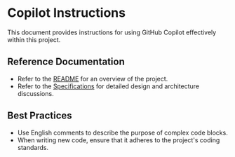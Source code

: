 # Copilot Instructions

This document provides instructions for using GitHub Copilot effectively within this project.

## Reference Documentation

- Refer to the [README](../README.md) for an overview of the project.
- Refer to the [Specifications](../specs/) for detailed design and architecture discussions.

## Best Practices

- Use English comments to describe the purpose of complex code blocks.
- When writing new code, ensure that it adheres to the project's coding standards.
